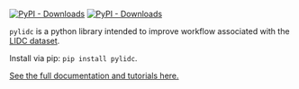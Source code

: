 [![PyPI - Downloads](https://img.shields.io/pypi/v/pylidc.svg?color=green&label=version&style=flat-square)](https://pypi.org/project/pylidc/)
[![PyPI - Downloads](https://img.shields.io/pypi/dm/pylidc.svg?color=yellow&label=downloads&style=flat-square)](https://pypistats.org/packages/pylidc)

`pylidc` is a python library intended to improve workflow associated with the [LIDC dataset](https://wiki.cancerimagingarchive.net/display/Public/LIDC-IDRI).

Install via pip: `pip install pylidc`.

[See the full documentation and tutorials here.](https://pylidc.github.io)
